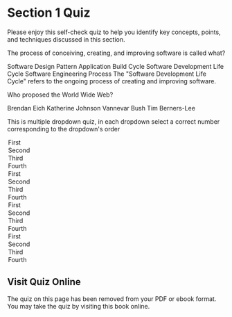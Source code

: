 # Section 1 Quiz

Please enjoy this self-check quiz to help you identify key concepts, points, and techniques discussed in this section.

<quiz name="What is Programming? Section Quiz">
    <question>
        <p>The process of conceiving, creating, and improving software is called what?</p>
        <answer>Software Design Pattern</answer>
        <answer>Application Build Cycle</answer>
        <answer correct>Software Development Life Cycle</answer>
        <answer>Software Engineering Process</answer>
        <explanation>The "Software Development Life Cycle" refers to the ongoing process of creating and improving software.</explanation>
    </question>
    <question>
        <p>Who proposed the World Wide Web?</p>
        <answer>Brendan Eich</answer>
        <answer>Katherine Johnson</answer>
        <answer>Vannevar Bush</answer>
        <answer correct>Tim Berners-Lee</answer>
    </question>
    <question>
        <p>This is multiple dropdown quiz, in each dropdown select a correct number corresponding to the dropdown's order</p>
        <answer>
            <option correct>First</option>
            <option>Second</option>
            <option>Third</option>
            <option>Fourth</option>
        </answer>
        <answer>
            <option>First</option>
            <option correct>Second</option>
            <option>Third</option>
            <option>Fourth</option>
        </answer>
        <answer>
            <option>First</option>
            <option>Second</option>
            <option correct>Third</option>
            <option>Fourth</option>
        </answer>
        <answer>
            <option>First</option>
            <option>Second</option>
            <option>Third</option>
            <option correct>Fourth</option>
        </answer>
    </question>
</quiz>

<div class="no-quiz">
     <h2>Visit Quiz Online</h2>
     <p> 
         The quiz on this page has been removed from your PDF 
         or ebook format. You may take the quiz by visiting
         this book online.
     </p>
</div>
